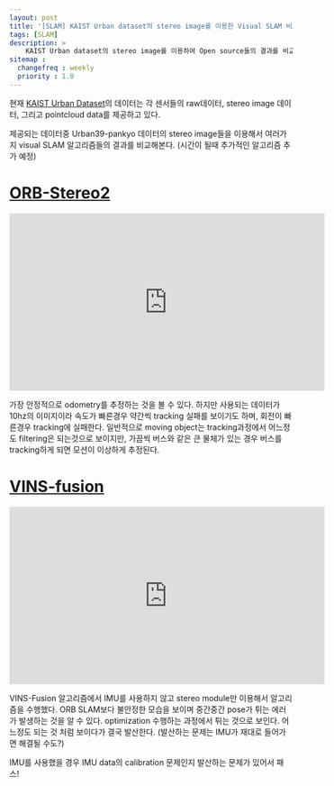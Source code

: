 ```yaml
---
layout: post
title: '[SLAM] KAIST Urban dataset의 stereo image를 이용한 Visual SLAM 비교 실험'
tags: [SLAM]
description: >
    KAIST Urban dataset의 stereo image를 이용하여 Open source들의 결과를 비교
sitemap :
  changefreq : weekly
  priority : 1.0
---
```


현재 [KAIST Urban Dataset](https://sites.google.com/view/complex-urban-dataset)의 데이터는 각 센서들의 raw데이터, stereo image 데이터, 그리고 pointcloud data를 제공하고 있다. 

제공되는 데이터중 Urban39-pankyo 데이터의 stereo image들을 이용해서 여러가지 visual SLAM 알고리즘들의 결과를 비교해본다. (시간이 될때 추가적인 알고리즘 추가 예정)

# [ORB-Stereo2](https://github.com/appliedAI-Initiative/orb_slam_2_ros)

<iframe width="560" height="315" src="https://www.youtube.com/embed/zCxZ1Z7s9lc" frameborder="0" allow="accelerometer; autoplay; encrypted-media; gyroscope; picture-in-picture" allowfullscreen></iframe>

가장 안정적으로 odometry를 추정하는 것을 볼 수 있다. 하지만 사용되는 데이터가 10hz의 이미지이라 속도가 빠른경우 약간씩 tracking 실패를 보이기도 하며, 회전이 빠른경우 tracking에 실패한다. 일반적으로 moving object는 tracking과정에서 어느정도 filtering은 되는것으로 보이지만, 가끔씩 버스와 같은 큰 물체가 있는 경우 버스를 tracking하게 되면 모션이 이상하게 추정된다. 

# [VINS-fusion](https://github.com/HKUST-Aerial-Robotics/VINS-Fusion)

<iframe width="560" height="315" src="https://www.youtube.com/embed/Y28xTrQUOa4" frameborder="0" allow="accelerometer; autoplay; encrypted-media; gyroscope; picture-in-picture" allowfullscreen></iframe>

VINS-Fusion 알고리즘에서 IMU를 사용하지 않고 stereo module만 이용해서 알고리즘을 수행했다. ORB SLAM보다 불안정한 모습을 보이며 중간중간 pose가 튀는 에러가 발생하는 것을 알 수 있다. optimization 수행하는 과정에서 튀는 것으로 보인다. 어느정도 되는 것 처럼 보이다가 결국 발산한다. (발산하는 문제는 IMU가 재대로 들어가면 해결될 수도?)

IMU를 사용했을 경우 IMU data의 calibration 문제인지 발산하는 문제가 있어서 패스!
